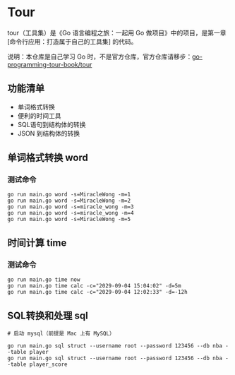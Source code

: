 # Tour

tour（工具集）是《Go 语言编程之旅：一起用 Go 做项目》中的项目，是第一章 [命令行应用：打造属于自己的工具集] 的代码。

说明：本仓库是自己学习 Go 时，不是官方仓库，官方仓库请移步：[go-programming-tour-book/tour](https://github.com/go-programming-tour-book/tour)

## 功能清单

- 单词格式转换
- 便利的时间工具
- SQL语句到结构体的转换 
- JSON 到结构体的转换

## 单词格式转换 word

### 测试命令

```
go run main.go word -s=MiracleWong -m=1
go run main.go word -s=MiracleWong -m=2
go run main.go word -s=miracle_wong -m=3
go run main.go word -s=miracle_wong -m=4
go run main.go word -s=MiracleWong -m=5
```

## 时间计算 time

### 测试命令

```
go run main.go time now
go run main.go time calc -c="2029-09-04 15:04:02" -d=5m
go run main.go time calc -c="2029-09-04 12:02:33" -d=-12h
```


## SQL转换和处理 sql
```
# 启动 mysql（前提是 Mac 上有 MySQL）

go run main.go sql struct --username root --password 123456 --db nba --table player
go run main.go sql struct --username root --password 123456 --db nba --table player_score
```

